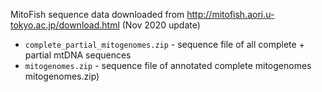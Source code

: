 MitoFish sequence data downloaded from http://mitofish.aori.u-tokyo.ac.jp/download.html (Nov 2020 update)
- `complete_partial_mitogenomes.zip` - sequence file of all complete + partial mtDNA sequences
- `mitogenomes.zip` - sequence file of annotated complete mitogenomes mitogenomes.zip)
